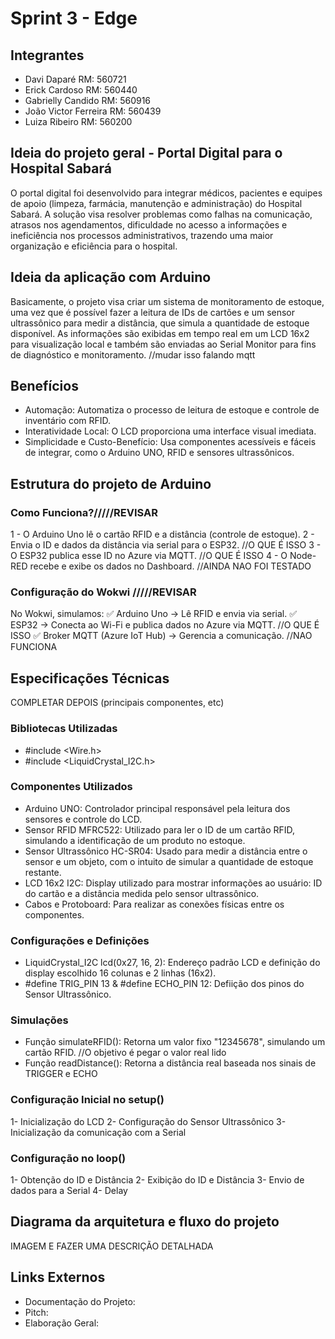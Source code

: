 # Sprint 3 - Edge

## Integrantes
- Davi Daparé RM: 560721
- Erick Cardoso RM: 560440
- Gabrielly Candido RM: 560916
- João Victor Ferreira RM: 560439
- Luiza Ribeiro RM: 560200

## Ideia do projeto geral - Portal Digital para o Hospital Sabará

O portal digital foi desenvolvido para integrar médicos, pacientes e equipes de apoio (limpeza, farmácia, manutenção e administração) do Hospital Sabará. A solução visa resolver problemas como falhas na comunicação, atrasos nos agendamentos, dificuldade no acesso a informações e ineficiência nos processos administrativos, trazendo uma maior organização e eficiência para o hospital.

## Ideia da aplicação com Arduino

Basicamente, o projeto visa criar um sistema de monitoramento de estoque, uma vez que é possível fazer a leitura de IDs de cartões e um sensor ultrassônico para medir a distância, que simula a quantidade de estoque disponível. As informações são exibidas em tempo real em um LCD 16x2 para visualização local e também são enviadas ao Serial Monitor para fins de diagnóstico e monitoramento. //mudar isso falando mqtt

## Benefícios
- Automação: Automatiza o processo de leitura de estoque e controle de inventário com RFID.
- Interatividade Local: O LCD proporciona uma interface visual imediata.
- Simplicidade e Custo-Benefício: Usa componentes acessíveis e fáceis de integrar, como o Arduino UNO, RFID e sensores ultrassônicos.

## Estrutura do projeto de Arduino
### Como Funciona?/////REVISAR
1 - O Arduino Uno lê o cartão RFID e a distância (controle de estoque).
2 - Envia o ID e dados da distância via serial para o ESP32. //O QUE É ISSO
3 - O ESP32 publica esse ID no Azure via MQTT. //O QUE É ISSO
4 - O Node-RED recebe e exibe os dados no Dashboard. //AINDA NAO FOI TESTADO

### Configuração do Wokwi /////REVISAR
No Wokwi, simulamos: 
✅ Arduino Uno → Lê RFID e envia via serial.
✅ ESP32 → Conecta ao Wi-Fi e publica dados no Azure via MQTT. //O QUE É ISSO
✅ Broker MQTT (Azure IoT Hub) → Gerencia a comunicação. //NAO FUNCIONA

## Especificações Técnicas
COMPLETAR DEPOIS (principais componentes, etc)
### Bibliotecas Utilizadas
- #include <Wire.h>
- #include <LiquidCrystal_I2C.h>

### Componentes Utilizados
- Arduino UNO: Controlador principal responsável pela leitura dos sensores e controle do LCD.
- Sensor RFID MFRC522: Utilizado para ler o ID de um cartão RFID, simulando a identificação de um produto no estoque.
- Sensor Ultrassônico HC-SR04: Usado para medir a distância entre o sensor e um objeto, com o intuito de simular a quantidade de estoque restante.
- LCD 16x2 I2C: Display utilizado para mostrar informações ao usuário: ID do cartão e a distância medida pelo sensor ultrassônico.
- Cabos e Protoboard: Para realizar as conexões físicas entre os componentes.

### Configurações e Definições
- LiquidCrystal_I2C lcd(0x27, 16, 2): Endereço padrão LCD e definição do display escolhido 16 colunas e 2 linhas (16x2).
- #define TRIG_PIN 13 & #define ECHO_PIN 12: Defiição dos pinos do Sensor Ultrassônico.

### Simulações
- Função simulateRFID(): Retorna um valor fixo "12345678", simulando um cartão RFID. //O objetivo é pegar o valor real lido
- Função readDistance(): Retorna a distância real baseada nos sinais de TRIGGER e ECHO

### Configuração Inicial no setup()
1- Inicialização do LCD
2- Configuração do Sensor Ultrassônico
3- Inicialização da comunicação com a Serial

### Configuração no loop()
1- Obtenção do ID e Distância
2- Exibição do ID e Distância
3- Envio de dados para a Serial
4- Delay

## Diagrama da arquitetura e fluxo do projeto
IMAGEM E FAZER UMA DESCRIÇÃO DETALHADA

## Links Externos
- Documentação do Projeto:
- Pitch:
- Elaboração Geral: 
